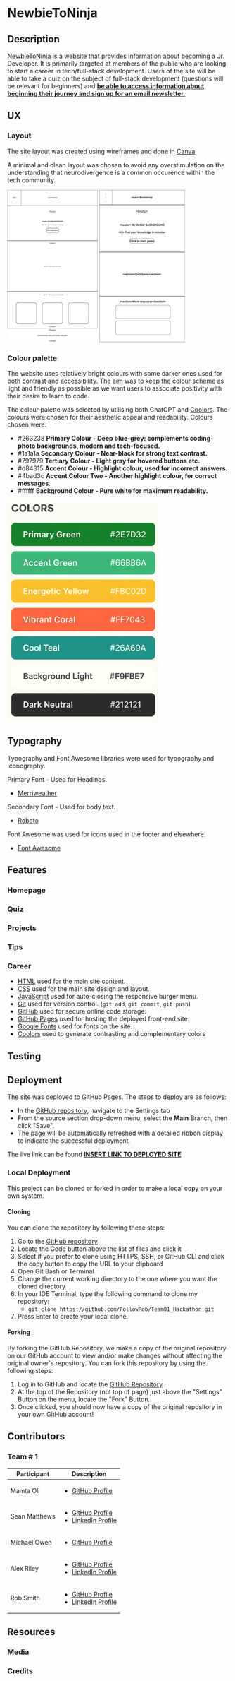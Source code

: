 #  NewbieToNinja

## Description

<u>NewbieToNinja</u> is a website that provides information about becoming a Jr. Developer. It is primarily targeted at members of the public who are looking to start a career in tech/full-stack development. Users of the site will be able to take a quiz on the subject of full-stack development (questions will be relevant for beginners) and <u>**be able to access information about beginning their journey and sign up for an email newsletter.**</u>

## UX

### Layout

The site layout was created using wireframes and done in [Canva](https://canva.com/)

A minimal and clean layout was chosen to avoid any overstimulation on the understanding that neurodivergence is a common occurence within the tech community.

![Wireframe 1](assets/images/readme/wireframe1.jpg)
![Wireframe 2](assets/images/readme/wireframe2.jpg)

### Colour palette

The website uses relatively bright colours with some darker ones used for both contrast and accessibility. The aim was to keep the colour scheme as light and friendly as possible as we want users to associate positivity with their desire to learn to code.

The colour palette was selected by utilising both ChatGPT and [Coolors](https://coolors.co/). The colours were chosen for their aesthetic appeal and readability.
Colours chosen were:

- #263238 **Primary Colour - Deep blue-grey: complements coding-photo backgrounds, modern and tech-focused.**
- #1a1a1a **Secondary Colour - Near-black for strong text contrast.**
- #797979 **Tertiary Colour - Light gray for hovered buttons etc.**
- #d84315 **Accent Colour - Highlight colour, used for incorrect answers.**
- #4bad3c **Accent Colour Two - Another highlight colour, for correct messages.**
- #ffffff **Background Colour - Pure white for maximum readability.**

![Colour Palette chosen](assets/images/readme/colours.png)

## Typography

Typography and Font Awesome libraries were used for typography and iconography.

Primary Font - Used for Headings.

- [Merriweather](https://fonts.google.com/specimen/Merriweather)

Secondary Font - Used for body text.

- [Roboto](https://fonts.google.com/?query=Roboto)


Font Awesome was used for icons used in the footer and elsewhere.

- [Font Awesome](https://fontawesome.com/)

## Features

### Homepage

### Quiz

### Projects

### Tips

### Career

- [HTML](https://en.wikipedia.org/wiki/HTML) used for the main site content.
- [CSS](https://en.wikipedia.org/wiki/CSS) used for the main site design and layout.
- [JavaScript](https://www.javascript.com/) used for auto-closing the responsive burger menu.
- [Git](https://git-scm.com) used for version control. (`git add`, `git commit`, `git push`)
- [GitHub](https://github.com) used for secure online code storage.
- [GitHub Pages](https://pages.github.com) used for hosting the deployed front-end site.
- [Google Fonts](https://fonts.google.com/) used for fonts on the site.
- [Coolors](https://coolors.co/) used to generate contrasting and complementary colors

## Testing

## Deployment

The site was deployed to GitHub Pages. The steps to deploy are as follows:

- In the [GitHub repository](https://github.com/FollowRob/Team01_Hackathon), navigate to the Settings tab
- From the source section drop-down menu, select the **Main** Branch, then click "Save".
- The page will be automatically refreshed with a detailed ribbon display to indicate the successful deployment.

The live link can be found [**INSERT LINK TO DEPLOYED SITE**]()

### Local Deployment

This project can be cloned or forked in order to make a local copy on your own system.

#### Cloning

You can clone the repository by following these steps:

1. Go to the [GitHub repository](https://github.com/FollowRob/Team01_Hackathon)
2. Locate the Code button above the list of files and click it
3. Select if you prefer to clone using HTTPS, SSH, or GitHub CLI and click the copy button to copy the URL to your clipboard
4. Open Git Bash or Terminal
5. Change the current working directory to the one where you want the cloned directory
6. In your IDE Terminal, type the following command to clone my repository:
   - `git clone https://github.com/FollowRob/Team01_Hackathon.git`
7. Press Enter to create your local clone.

#### Forking

By forking the GitHub Repository, we make a copy of the original repository on our GitHub account to view and/or make changes without affecting the original owner's repository.
You can fork this repository by using the following steps:

1. Log in to GitHub and locate the [GitHub Repository](https://github.com/FollowRob/Team01_Hackathon)
2. At the top of the Repository (not top of page) just above the "Settings" Button on the menu, locate the "Fork" Button.
3. Once clicked, you should now have a copy of the original repository in your own GitHub account!

## Contributors

### Team # 1

| Participant   | Description                                                                                                                                            |
| ------------- | ------------------------------------------------------------------------------------------------------------------------------------------------------ |
| Mamta Oli     | <ul><li>[GitHub Profile](https://github.com/Futurevision108)</li></ul>                                                                                 |
| Sean Matthews | <ul><li>[GitHub Profile](https://github.com/SeanMatthews26)</li><li>[LinkedIn Profile](https://www.linkedin.com/in/sean-matthews-6b085a27a/)</li></ul> |
| Michael Owen  | <ul><li>[GitHub Profile](https://github.com/michael311087)</li></ul>                                                                                   |
| Alex Riley    | <ul><li>[GitHub Profile](https://github.com/alexjriley)</li><li>[LinkedIn Profile](https://www.linkedin.com/in/digitalar/)</li></ul>                   |
| Rob Smith     | <ul><li>[GitHub Profile](https://github.com/FollowRob)</li><li>[LinkedIn Profile](https://www.linkedin.com/in/robjamessmith/)</li></ul>                |

## Resources

### Media

### Credits
